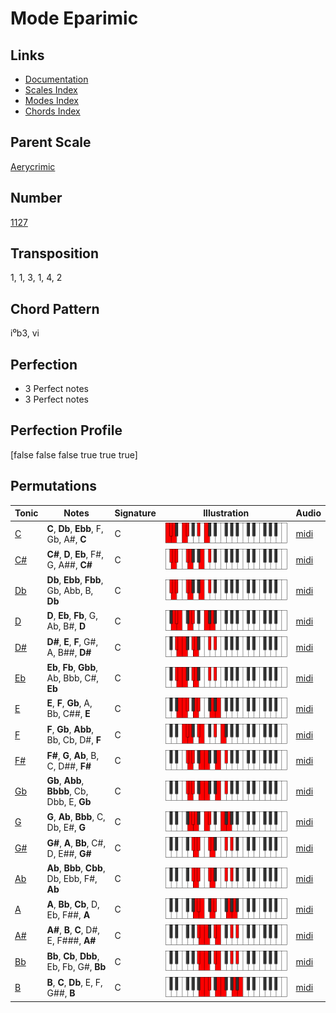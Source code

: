 # Mode Eparimic

## Links

- [Documentation](README.md)
- [Scales Index](Scales.md)
- [Modes Index](Modes.md)
- [Chords Index](Chords.md)

## Parent Scale

[Aerycrimic](ScaleAerycrimic.md)

## Number

[1127](https://ianring.com/musictheory/scales/1127)

## Transposition

1, 1, 3, 1, 4, 2

## Chord Pattern

i⁰b3, vi

## Perfection

- 3 Perfect notes
- 3 Perfect notes

## Perfection Profile

[false false false true true true]

## Permutations

| Tonic | Notes | Signature | Illustration | Audio |
|-------|-------|-----------|--------------|-------|
| [C](ModeCNaturalEparimic.md) | **C**, **Db**, **Ebb**, F, Gb, A#, **C** | C | ![CNaturalEparimic](ModeCNaturalEparimic.png) | [midi](https://github.com/edipermadi/music/blob/main/docs/ModeCNaturalEparimic.mid?raw=true) |
| [C#](ModeCSharpEparimic.md) | **C#**, **D**, **Eb**, F#, G, A##, **C#** | C | ![CSharpEparimic](ModeCSharpEparimic.png) | [midi](https://github.com/edipermadi/music/blob/main/docs/ModeCSharpEparimic.mid?raw=true) |
| [Db](ModeDFlatEparimic.md) | **Db**, **Ebb**, **Fbb**, Gb, Abb, B, **Db** | C | ![DFlatEparimic](ModeDFlatEparimic.png) | [midi](https://github.com/edipermadi/music/blob/main/docs/ModeDFlatEparimic.mid?raw=true) |
| [D](ModeDNaturalEparimic.md) | **D**, **Eb**, **Fb**, G, Ab, B#, **D** | C | ![DNaturalEparimic](ModeDNaturalEparimic.png) | [midi](https://github.com/edipermadi/music/blob/main/docs/ModeDNaturalEparimic.mid?raw=true) |
| [D#](ModeDSharpEparimic.md) | **D#**, **E**, **F**, G#, A, B##, **D#** | C | ![DSharpEparimic](ModeDSharpEparimic.png) | [midi](https://github.com/edipermadi/music/blob/main/docs/ModeDSharpEparimic.mid?raw=true) |
| [Eb](ModeEFlatEparimic.md) | **Eb**, **Fb**, **Gbb**, Ab, Bbb, C#, **Eb** | C | ![EFlatEparimic](ModeEFlatEparimic.png) | [midi](https://github.com/edipermadi/music/blob/main/docs/ModeEFlatEparimic.mid?raw=true) |
| [E](ModeENaturalEparimic.md) | **E**, **F**, **Gb**, A, Bb, C##, **E** | C | ![ENaturalEparimic](ModeENaturalEparimic.png) | [midi](https://github.com/edipermadi/music/blob/main/docs/ModeENaturalEparimic.mid?raw=true) |
| [F](ModeFNaturalEparimic.md) | **F**, **Gb**, **Abb**, Bb, Cb, D#, **F** | C | ![FNaturalEparimic](ModeFNaturalEparimic.png) | [midi](https://github.com/edipermadi/music/blob/main/docs/ModeFNaturalEparimic.mid?raw=true) |
| [F#](ModeFSharpEparimic.md) | **F#**, **G**, **Ab**, B, C, D##, **F#** | C | ![FSharpEparimic](ModeFSharpEparimic.png) | [midi](https://github.com/edipermadi/music/blob/main/docs/ModeFSharpEparimic.mid?raw=true) |
| [Gb](ModeGFlatEparimic.md) | **Gb**, **Abb**, **Bbbb**, Cb, Dbb, E, **Gb** | C | ![GFlatEparimic](ModeGFlatEparimic.png) | [midi](https://github.com/edipermadi/music/blob/main/docs/ModeGFlatEparimic.mid?raw=true) |
| [G](ModeGNaturalEparimic.md) | **G**, **Ab**, **Bbb**, C, Db, E#, **G** | C | ![GNaturalEparimic](ModeGNaturalEparimic.png) | [midi](https://github.com/edipermadi/music/blob/main/docs/ModeGNaturalEparimic.mid?raw=true) |
| [G#](ModeGSharpEparimic.md) | **G#**, **A**, **Bb**, C#, D, E##, **G#** | C | ![GSharpEparimic](ModeGSharpEparimic.png) | [midi](https://github.com/edipermadi/music/blob/main/docs/ModeGSharpEparimic.mid?raw=true) |
| [Ab](ModeAFlatEparimic.md) | **Ab**, **Bbb**, **Cbb**, Db, Ebb, F#, **Ab** | C | ![AFlatEparimic](ModeAFlatEparimic.png) | [midi](https://github.com/edipermadi/music/blob/main/docs/ModeAFlatEparimic.mid?raw=true) |
| [A](ModeANaturalEparimic.md) | **A**, **Bb**, **Cb**, D, Eb, F##, **A** | C | ![ANaturalEparimic](ModeANaturalEparimic.png) | [midi](https://github.com/edipermadi/music/blob/main/docs/ModeANaturalEparimic.mid?raw=true) |
| [A#](ModeASharpEparimic.md) | **A#**, **B**, **C**, D#, E, F###, **A#** | C | ![ASharpEparimic](ModeASharpEparimic.png) | [midi](https://github.com/edipermadi/music/blob/main/docs/ModeASharpEparimic.mid?raw=true) |
| [Bb](ModeBFlatEparimic.md) | **Bb**, **Cb**, **Dbb**, Eb, Fb, G#, **Bb** | C | ![BFlatEparimic](ModeBFlatEparimic.png) | [midi](https://github.com/edipermadi/music/blob/main/docs/ModeBFlatEparimic.mid?raw=true) |
| [B](ModeBNaturalEparimic.md) | **B**, **C**, **Db**, E, F, G##, **B** | C | ![BNaturalEparimic](ModeBNaturalEparimic.png) | [midi](https://github.com/edipermadi/music/blob/main/docs/ModeBNaturalEparimic.mid?raw=true) |
